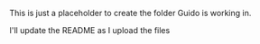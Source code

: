 This is just a placeholder to create the folder Guido is working in. 

I'll update the README as I upload the files
